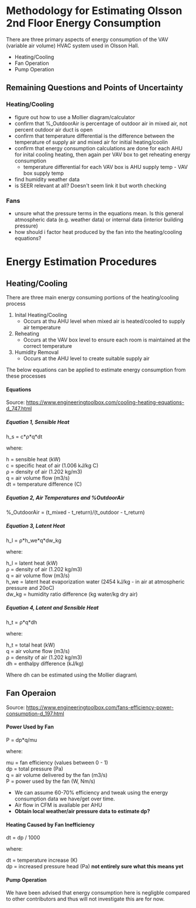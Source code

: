 # Methodology for Estimating Olsson 2nd Floor Energy Consumption

There are three primary aspects of energy consumption of the VAV (variable air volume) HVAC system used in Olsson Hall.

- Heating/Cooling
- Fan Operation
- Pump Operation

## Remaining Questions and Points of Uncertainty

### Heating/Cooling
- figure out how to use a Mollier diagram/calculator
- confirm that %_OutdoorAir is percentage of outdoor air in mixed air, not percent outdoor air duct is open
- confirm that temperature differential is the difference between the temperature of supply air and mixed air for initial heating/coolin
- confirm that energy consumption calculations are done for each AHU for inital cooling heating, then again per VAV box to get reheating energy consumption
  - temperature differential for each VAV box is AHU supply temp - VAV box supply temp
- find humidity weather data
- is SEER relevant at all? Doesn't seem link it but worth checking

### Fans
- unsure what the pressure terms in the equations mean. Is this general atmospheric data (e.g. weather data) or internal data (interior building pressure)
- how should i factor heat produced by the fan into the heating/cooling equations?

# Energy Estimation Procedures
## Heating/Cooling

There are three main energy consuming portions of the heating/cooling process

1. Inital Heating/Cooling
   - Occurs at thu AHU level when mixed air is heated/cooled to supply air temperature
2. Reheating
   - Occurs at the VAV box level to ensure each room is maintained at the correct temperature
3. Humidity Removal
   - Occurs at the AHU level to create suitable supply air

The below equations can be applied to estimate energy consumption from these processes

####  Equations
Source: https://www.engineeringtoolbox.com/cooling-heating-equations-d_747.html
##### Equation 1, Sensible Heat
h_s = c\*ρ\*q\*dt

where:

h = sensible heat (kW)\
c = specific heat of air (1.006 kJ/kg C)\
ρ = density of air (1.202 kg/m3)\
q = air volume flow (m3/s)\
dt = temperature difference (C)

##### Equation 2, Air Temperatures and %OutdoorAir
%_OutdoorAir = (t_mixed - t_return)/(t_outdoor - t_return)

##### Equation 3, Latent Heat
h_l = ρ\*h_we\*q\*dw_kg

where:

h_l = latent heat (kW)\
ρ = density of air (1.202 kg/m3)\
q = air volume flow (m3/s)\
h_we = latent heat evaporization water (2454 kJ/kg - in air at atmospheric pressure and 20oC)\
dw_kg = humidity ratio difference (kg water/kg dry air)

##### Equation 4, Latent and Sensible Heat
h_t = ρ\*q\*dh

where:

h_t = total heat (kW)\
q = air volume flow (m3/s)\
ρ = density of air (1.202 kg/m3)\
dh = enthalpy difference (kJ/kg)

Where dh can be estimated using the Mollier diagram\

## Fan Operaion
Source: https://www.engineeringtoolbox.com/fans-efficiency-power-consumption-d_197.html

#### Power Used by Fan
P = dp*q/mu

where:

mu = fan efficiency (values between 0 - 1)\
dp = total pressure (Pa) \
q = air volume delivered by the fan (m3/s)\
P = power used by the fan (W, Nm/s)

- We can assume 60-70% efficiency and tweak using the energy consumption data we have/get over time.
- Air flow in CFM is available per AHU
- **Obtain local weather/air pressure data to estimate dp?**

#### Heating Caused by Fan Inefficiency
dt = dp / 1000

where:

dt = temperature increase (K)\
dp = increased pressure head (Pa) **not entirely sure what this means yet**

#### Pump Operation
We have been advised that energy consumption here is negligble compared to other contributors and thus will not investigate this are for now.
